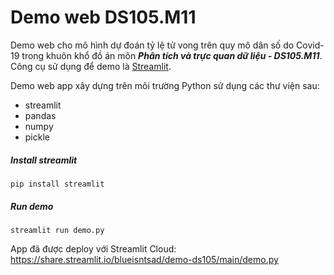 # Demo web DS105.M11
Demo web cho mô hình dự đoán tỷ lệ tử vong trên quy mô dân số do Covid-19 trong khuôn khổ đồ án môn ***Phân tích và trực quan dữ liệu - DS105.M11***. Công cụ sử dụng để demo là [Streamlit](https://streamlit.io/).

Demo web app xây dựng trên môi trường Python sử dụng các thư viện sau:
* streamlit
* pandas
* numpy
* pickle

##### Install streamlit
```
pip install streamlit
```

##### Run demo
```
streamlit run demo.py
```
App đã được deploy với Streamlit Cloud: https://share.streamlit.io/blueisntsad/demo-ds105/main/demo.py

